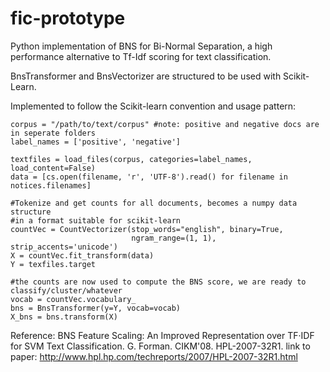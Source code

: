 fic-prototype
=============

Python implementation of BNS for Bi-Normal Separation, a high performance alternative to Tf-Idf scoring for text classification.

BnsTransformer and BnsVectorizer are structured to be used with Scikit-Learn.

Implemented to follow the Scikit-learn convention and usage pattern:

    corpus = "/path/to/text/corpus" #note: positive and negative docs are in seperate folders
    label_names = ['positive', 'negative']
    
    textfiles = load_files(corpus, categories=label_names, load_content=False)
    data = [cs.open(filename, 'r', 'UTF-8').read() for filename in notices.filenames]

    #Tokenize and get counts for all documents, becomes a numpy data structure
    #in a format suitable for scikit-learn
    countVec = CountVectorizer(stop_words="english", binary=True,
                               ngram_range=(1, 1), strip_accents='unicode')
    X = countVec.fit_transform(data)
    Y = texfiles.target       

    #the counts are now used to compute the BNS score, we are ready to classify/cluster/whatever
    vocab = countVec.vocabulary_
    bns = BnsTransformer(y=Y, vocab=vocab)
    X_bns = bns.transform(X)

Reference: 
BNS Feature Scaling: An Improved Representation over TF·IDF for SVM Text Classification.  G. Forman.  CIKM'08.  HPL-2007-32R1.
link to paper: 
http://www.hpl.hp.com/techreports/2007/HPL-2007-32R1.html
